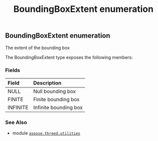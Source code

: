﻿---
title: BoundingBoxExtent enumeration
second_title: Aspose.3D for Python via .NET API References
description: 
type: docs
weight: 270
url: /python-net/aspose.threed.utilities/boundingboxextent/
is_root: false
---

## BoundingBoxExtent enumeration

The extent of the bounding box



The BoundingBoxExtent type exposes the following members:

### Fields
| Field | Description |
| :- | :- |
| NULL | Null bounding box |
| FINITE | Finite bounding box |
| INFINITE | Infinite bounding box |



### See Also
* module [`aspose.threed.utilities`](..)
